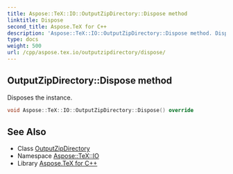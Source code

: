 ```yaml
---
title: Aspose::TeX::IO::OutputZipDirectory::Dispose method
linktitle: Dispose
second_title: Aspose.TeX for C++
description: 'Aspose::TeX::IO::OutputZipDirectory::Dispose method. Disposes the instance in C++.'
type: docs
weight: 500
url: /cpp/aspose.tex.io/outputzipdirectory/dispose/
---
```

## OutputZipDirectory::Dispose method


Disposes the instance.

```cpp
void Aspose::TeX::IO::OutputZipDirectory::Dispose() override
```

## See Also

* Class [OutputZipDirectory](../)
* Namespace [Aspose::TeX::IO](../../)
* Library [Aspose.TeX for C++](../../../)

